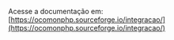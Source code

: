 Acesse a documentação em: [https://ocomonphp.sourceforge.io/integracao/](https://ocomonphp.sourceforge.io/integracao/)